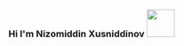 ### Hi I'm Nizomiddin Xusniddinov <img src="https://media3.giphy.com/media/gM5qFksULw54NMWyry/giphy_s.gif?cid=ecf05e47zbdk5nq8qbjqpqhxd3j91vcjemktoxlp69vv41g6&rid=giphy_s.gif&ct=s" alt="" width="50px">
